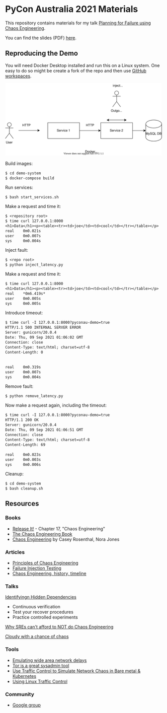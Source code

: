 # PyCon Australia 2021 Materials

This repository contains materials for my talk [Planning for Failure using Chaos Engineering](https://2021.pycon.org.au/program/qbwrzj/).

You can find the slides (PDF) [here](./slides.pdf).

## Reproducing the Demo

You will need Docker Desktop installed and run this on a Linux system. One easy to do so might be create a fork of the repo 
and then use [GitHub workspaces](https://github.com/features/codespaces).


![Demo architecture](demo-arch.svg  "Demo System")


Build images:

```
$ cd demo-system
$ docker-compose build
```

Run services:

```
$ bash start_services.sh
```

Make a request and time it:

```
$ <repository root>
$ time curl 127.0.0.1:8000
<h1>Data</h1><p><table><tr><td>joe</td><td>cool</td></tr></table></p>
real    0m0.021s
user    0m0.007s
sys     0m0.004s
```

Inject fault:

```
$ <repo root>
$ python inject_latency.py 
```

Make a request and time it:

```
$ time curl 127.0.0.1:8000
<h1>Data</h1><p><table><tr><td>joe</td><td>cool</td></tr></table></p>
real    *0m6.419s*
user    0m0.005s
sys     0m0.005s
```

Introduce timeout:

```
$ time curl -I 127.0.0.1:8000?pyconau-demo=true
HTTP/1.1 500 INTERNAL SERVER ERROR
Server: gunicorn/20.0.4
Date: Thu, 09 Sep 2021 01:06:02 GMT
Connection: close
Content-Type: text/html; charset=utf-8
Content-Length: 0


real    0m0.319s
user    0m0.007s
sys     0m0.004s
```

Remove fault:

```
$ python remove_latency.py 
```

Now make a request again, including the timeout:

```
$ time curl -I 127.0.0.1:8000?pyconau-demo=true
HTTP/1.1 200 OK
Server: gunicorn/20.0.4
Date: Thu, 09 Sep 2021 01:06:51 GMT
Connection: close
Content-Type: text/html; charset=utf-8
Content-Length: 69

real    0m0.023s
user    0m0.003s
sys     0m0.006s
```

Cleanup:

```
$ cd demo-system
$ bash cleanup.sh

```
## Resources

### Books

- [Release It!]() - Chapter 17, "Chaos Engineering"
- [The Chaos Engineering Book](https://www.verica.io/blog/the-chaos-engineering-book/)
- [Chaos Engineering](https://www.oreilly.com/library/view/chaos-engineering/9781492043850/) by Casey Rosenthal, Nora Jones

### Articles

- [Principles of Chaos Engineering](https://principlesofchaos.org/)
- [Failure Injection Testing](https://netflixtechblog.com/fit-failure-injection-testing-35d8e2a9bb2)
- [Chaos Engineering, history, timeline](https://www.gremlin.com/community/tutorials/chaos-engineering-the-history-principles-and-practice/)

### Talks

[Identifyingn Hidden Dependencies](https://www.usenix.org/conference/srecon20americas/presentation/fong-jones)

- Continuous verification
- Test your recover procedures
- Practice controlled experiments

[Why SREs can't afford to NOT do Chaos Engineering](https://www.usenix.org/conference/srecon20americas/presentation/pawlikowski)


[Cloudy with a chance of chaos](https://www.usenix.org/conference/srecon20americas/presentation/yakomin)

### Tools

- [Emulating wide area network delays](https://wiki.linuxfoundation.org/networking/netem#emulating_wide_area_network_delays)
- [Tor is a great sysadmin tool](https://www.jamieweb.net/blog/tor-is-a-great-sysadmin-tool/)
- [Use Traffic Control to Simulate Network Chaos in Bare metal & Kubernetes](https://songrgg.github.io/operation/use-traffic-control-simulate-network-chaos/)
- [Using Linux Traffic Control](https://netbeez.net/blog/how-to-use-the-linux-traffic-control/)

### Community

- [Google group](https://groups.google.com/forum/#!forum/chaos-community)
